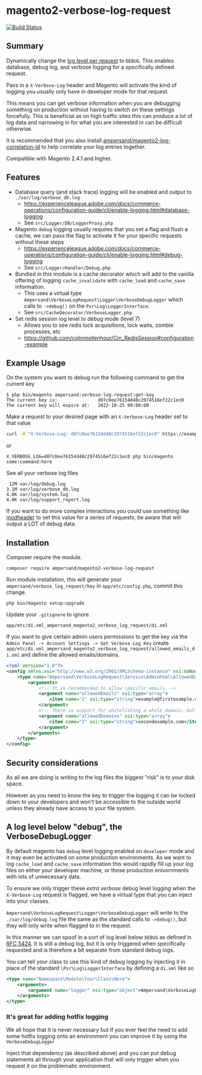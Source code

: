 # magento2-verbose-log-request

[![Build Status](https://travis-ci.com/AmpersandHQ/magento2-verbose-log-request.svg?token=4DzjEueYNQwZuk3ywXjG&branch=master)](https://app.travis-ci.com/AmpersandHQ/magento2-verbose-log-request)

## Summary

Dynamically change the [log level per request](https://devopedia.org/log-level-per-request) to `DEBUG`. This enables database, debug log, and verbose logging for a specifically defined request.

Pass in a `X-Verbose-Log` header and Magento will activate the kind of logging you usually only have in developer mode for that request. 

This means you can get verbose information when you are debugging something on production without having to switch on these settings forcefully. This is beneficial as on high traffic sites this can produce a lot of log data and narrowing in for what you are interested in can be difficult otherwise.

It is recommended that you also install [ampersand/magento2-log-correlation-id](https://github.com/AmpersandHQ/magento2-log-correlation-id/) to help correlate your log entries together.

Compatible with Magento 2.4.1 and higher.

## Features

- Database query (and stack trace) logging will be enabled and output to `./var/log/verbose_db.log`
  - https://experienceleague.adobe.com/docs/commerce-operations/configuration-guide/cli/enable-logging.html#database-logging
  - See `src/Logger/DB/LoggerProxy.php`
- Magento `debug` logging usually requires that you set a flag and flush a cache, we can pass the flag to activate it for your specific requests without these steps
  - https://experienceleague.adobe.com/docs/commerce-operations/configuration-guide/cli/enable-logging.html#debug-logging
  - See `src/Logger/Handler/Debug.php`
- Bundled in this module is a cache decorator which will add to the vanilla offering of logging `cache_invalidate` with `cache_load` and `cache_save` information.
  - This uses a virtual type `Ampersand\VerboseLogRequest\Logger\VerboseDebugLogger` which calls to `->debug()` on the `Psr\Log\LoggerInterface`.
  - See `src/CacheDecorator/VerboseLogger.php`
- Set redis session log level to debug mode (level 7)
  - Allows you to see redis lock acquisitions, lock waits, zombie processes, etc
  - https://github.com/colinmollenhour/Cm_RedisSession#configuration-example

## Example Usage

On the system you want to debug run the following command to get the current key

```
$ php bin/magento ampersand:verbose-log-request:get-key
The current key is:               d07c0ee76154d48c2974516ef22c1ec0
The current key will expire at:   2022-10-25 09:00:00
```

Make a request to your desired page with an `X-Verbose-Log` header set to that value

```bash
curl -H "X-Verbose-Log: d07c0ee76154d48c2974516ef22c1ec0" https://example.com/your-page/
```

or 

```
X_VERBOSE_LOG=d07c0ee76154d48c2974516ef22c1ec0 php bin/magento some:command:here
```

See all your verbose log files
```shell
 12M var/log/debug.log
3.1M var/log/verbose_db.log
4.0K var/log/system.log
4.0K var/log/support_report.log
```

If you want to do more complex interactions you could use something like [modheader](https://chrome.google.com/webstore/detail/modheader/idgpnmonknjnojddfkpgkljpfnnfcklj?hl=en) to set this value for a series of requests, be aware that will output a LOT of debug data. 

## Installation

Composer require the module.

```
composer require ampersand/magento2-verbose-log-request
```

Run module installation, this will generate your `ampersand/verbose_log_request/key` in `app/etc/config.php`, commit this change.
```
php bin/magento setup:upgrade
```

Update your `.gitignore` to ignore 

```
app/etc/di.xml_ampersand_magento2_verbose_log_request/di.xml
```

If you want to give certain admin users permissions to get the key via the `Admin Panel -> Account Settings -> Get Verbose Log Key` create `app/etc/di.xml_ampersand_magento2_verbose_log_request/allowed_emails_di.xml` and define the allowed emails/domains. 

```xml
<?xml version="1.0"?>
<config xmlns:xsi="http://www.w3.org/2001/XMLSchema-instance" xsi:noNamespaceSchemaLocation="urn:magento:framework:ObjectManager/etc/config.xsd">
    <type name="Ampersand\VerboseLogRequest\Service\Adminhtml\AllowedEmails">
        <arguments>
            <!-- It is recommended to allow specific emails -->
            <argument name="allowedEmails" xsi:type="array">
                <item name="1" xsi:type="string">example@firstexample.com</item>
            </argument>
            <!-- There is support for whitelisting a whole domain, but this is less strict than the above -->
            <argument name="allowedDomains" xsi:type="array">
                <item name="1" xsi:type="string">secondexample.com</item>
            </argument>
        </arguments>
    </type>
</config>
```

## Security considerations

As all we are doing is writing to the log files the biggest "risk" is to your disk space. 

However as you need to know the key to trigger the logging it can be locked down to your developers and won't be accessible to the outside world unless they already have access to your file system.

## A log level below "debug", the VerboseDebugLogger

By default magento has `debug` level logging enabled on `developer` mode and it may even be activated on some production environments. As we want to log `cache_load` and `cache_save` information this would rapidly fill up your log files on either your developer machine, or those production enivornments with lots of unnecessary data. 

To ensure we only trigger these _extra verbose_ debug level logging when the `X-Verbose-Log` request is flagged, we have a virtual type that you can inject into your classes. 

`Ampersand\VerboseLogRequest\Logger\VerboseDebugLogger` will write to the `./var/log/debug.log` file the same as the standard calls to `->debug()`, but they will only write when flagged to in the request.

In this manner we can spoof in a sort of log level below `DEBUG` as defined in [RFC 5424](https://www.rfc-editor.org/rfc/rfc5424). It is still a debug log, but it is only triggered when specifically requested and is therefore a bit separate from standard debug logs.

You can tell your class to use this kind of debug logging by injecting it in place of the standard `\Psr\Log\LoggerInterface` by defining a `di.xml` like so

```xml
<type name="Namespace\Module\Your\Class\Here">
    <arguments>
        <argument name="logger" xsi:type="object">Ampersand\VerboseLogRequest\Logger\VerboseDebugLogger</argument>
    </arguments>
</type>
```

### It's great for adding hotfix logging

We all hope that it is never necessary but if you ever feel the need to add some hotfix logging onto an environment you can improve it by using the `VerboseDebugLogger`

Inject that dependency (as described above) and you can put debug statements all through your application that will only trigger when you request it on the problematic environment.
